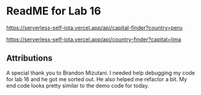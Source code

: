 # ReadME for Lab 16
https://serverless-self-iota.vercel.app/api/capital-finder?country=peru

https://serverless-self-iota.vercel.app/api/country-finder?capital=lima

## Attributions

A special thank you to Brandon Mizutani. I needed help debugging my code for lab 16 and he got me sorted out. He also helped me refactor a bit. My end code looks pretty similar to the demo code for today.